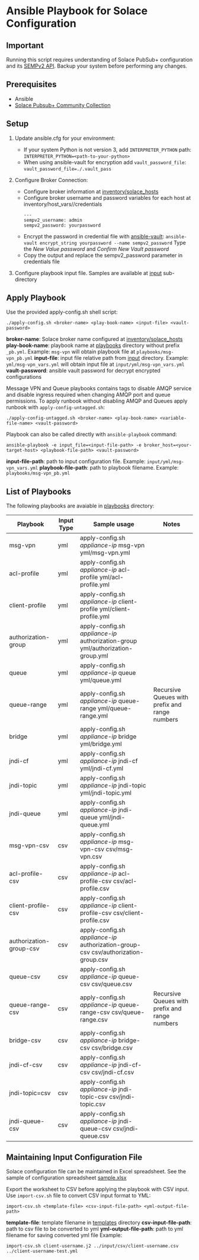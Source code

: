 # Ansible Playbook for Solace Configuration

## Important
Running this script requires understanding of Solace PubSub+ configuration and its [SEMPv2 API](https://docs.solace.com/SEMP/SEMP-API-Ref.htm). Backup your system before performing any changes.

## Prerequisites
- Ansible
- [Solace Pubsub+ Community Collection](https://galaxy.ansible.com/solace/pubsub_plus)

## Setup
1. Update ansible.cfg for your environment:
   - If your system Python is not version 3, add `INTERPRETER_PYTHON` path:
     `INTERPRETER_PYTHON=<path-to-your-python>`
   - When using ansible-vault for encryption add `vault_password_file`:
     `vault_password_file=./.vault_pass`
2. Configure Broker Connection:
   - Configure broker information at [inventory/solace_hosts](./inventory/solace_hosts)
   - Configure broker username and password variables for each host at inventory/host_vars/<broker-host>/credentials
      ```
      ---
      sempv2_username: admin
      sempv2_password: yourpassword
      ```
   - Encrypt the password in credential file with [ansible-vault](https://docs.ansible.com/ansible/latest/user_guide/vault.html):
     `ansible-vault encrypt_string yourpassword --name sempv2_password`
     Type the _New Value password_ and _Confirm New Vault password_
   - Copy the output and replace the sempv2_password parameter in credentials file

3. Configure playbook input file. Samples are available at [input](./input) sub-directory

## Apply Playbook
Use the provided apply-config.sh shell script:
```
./apply-config.sh <broker-name> <play-book-name> <input-file> <vault-password>
```
**broker-name**: Solace broker name configured at [inventory/solace_hosts](./inventory/solace_hosts)
**play-book-name**: playbook name at [playbooks](./playbooks) directory without prefix `_pb.yml`. Example: `msg-vpn` will obtain playbook file at `playbooks/msg-vpn_pb.yml`
**input-file**: input file relative path from [input](./input) directory. Example: `yml/msg-vpn_vars.yml` will obtain input file at `input/yml/msg-vpn_vars.yml`
**vault-password**: ansible vault password for decrypt encrypted configurations

Message VPN and Queue playbooks contains tags to disable AMQP service and disable ingress required when changing AMQP port and queue permissions. To apply runbook without disabling AMQP and Queues apply runbook with `apply-config-untagged.sh`:
```
./apply-config-untagged.sh <broker-name> <play-book-name> <variable-file-name> <vault-password>
```

Playbook can also be called directly with `ansible-playbook` command:
```
ansible-playbook -e input_file=<input-file-path> -e broker_host=<your-target-host> <playbook-file-path> <vault-password>
```
**input-file-path**: path to input configuration file. Example: `input/yml/msg-vpn_vars.yml`
**playbook-file-path**: path to playbook filename. Example: `playbooks/msg-vpn_pb.yml`

## List of Playbooks
The following playbooks are avaiable in [playbooks](./playbooks) directory:

| Playbook | Input Type | Sample usage | Notes |
|----------|------------|--------------|-------|
| msg-vpn  | yml | apply-config.sh *appliance-ip* msg-vpn yml/msg-vpn.yml | |
| acl-profile | yml | apply-config.sh *appliance-ip* acl-profile yml/acl-profile.yml | |
| client-profile | yml | apply-config.sh *appliance-ip* client-profile yml/client-profile.yml | |
| authorization-group | yml | apply-config.sh *appliance-ip* authorization-group yml/authorization-group.yml | |
| queue | yml | apply-config.sh *appliance-ip* queue yml/queue.yml | |
| queue-range | yml | apply-config.sh *appliance-ip* queue-range yml/queue-range.yml | Recursive Queues with prefix and range numbers |
| bridge | yml | apply-config.sh *appliance-ip* bridge yml/bridge.yml | |
| jndi-cf | yml | apply-config.sh *appliance-ip* jndi-cf yml/jndi-cf.yml | |
| jndi-topic | yml | apply-config.sh *appliance-ip* jndi-topic yml/jndi-topic.yml | |
| jndi-queue | yml | apply-config.sh *appliance-ip* jndi-queue yml/jndi-queue.yml | |
| msg-vpn-csv  | csv | apply-config.sh *appliance-ip* msg-vpn-csv csv/msg-vpn.csv | |
| acl-profile-csv | csv | apply-config.sh *appliance-ip* acl-profile-csv csv/acl-profile.csv | |
| client-profile-csv | csv | apply-config.sh *appliance-ip* client-profile-csv csv/client-profile.csv | |
| authorization-group-csv | csv | apply-config.sh *appliance-ip* authorization-group-csv csv/authorization-group.csv | |
| queue-csv | csv | apply-config.sh *appliance-ip* queue-csv csv/queue.csv | |
| queue-range-csv | csv | apply-config.sh *appliance-ip* queue-range-csv csv/queue-range.csv | Recursive Queues with prefix and range numbers |
| bridge-csv | csv | apply-config.sh *appliance-ip* bridge-csv csv/bridge.csv | |
| jndi-cf-csv | csv | apply-config.sh *appliance-ip* jndi-cf-csv csv/jndi-cf.csv | |
| jndi-topic=csv | csv | apply-config.sh *appliance-ip* jndi-topic-csv csv/jndi-topic.csv | |
| jndi-queue-csv | csv | apply-config.sh *appliance-ip* jndi-queue-csv csv/jndi-queue.csv | |

## Maintaining Input Configuration File

Solace configuration file can be maintained in Excel spreadsheet. See the sample of configuration spreadsheet [sample.xlsx](./input/samples/sample.xlsx)

Export the worksheet to CSV before applying the playbook with CSV input.
Use `import-csv.sh` file to convert CSV input format to YML:
```
import-csv.sh <template-file> <csv-input-file-path> <yml-output-file-path>
```
**template-file**: template filename in [templates](./templates) directory
**csv-input-file-path**: path to csv file to be converted to yml
**yml-output-file-path**: path to yml filename for saving converted yml file
Example:
```
import-csv.sh client-username.j2 ../input/csv/client-username.csv ../client-username-test.yml
```
